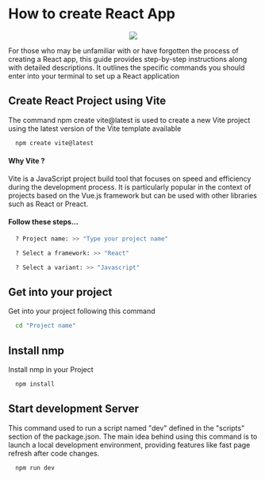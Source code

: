 
# How to create React App

<p align="center">
  <a href="https://skillicons.dev">
    <img src="https://skillicons.dev/icons?i=react,vite" />
  </a>
</p>
For those who may be unfamiliar with or have forgotten the process of creating a React app, this guide provides step-by-step instructions along with detailed descriptions. It outlines the specific commands you should enter into your terminal to set up a React application


## Create React Project using Vite
The command npm create vite@latest is used to create a new Vite project using the latest version of the Vite template available
```bash
  npm create vite@latest
```
#### Why Vite ?
Vite is a JavaScript project build tool that focuses on speed and efficiency during the development process. It is particularly popular in the context of projects based on the Vue.js framework but can be used with other libraries such as React or Preact.

#### Follow these steps...
```bash
  ? Project name: >> "Type your project name"
```
```bash
  ? Select a framework: >> "React"
```
```bash
  ? Select a variant: >> "Javascript"
```
## Get into your project
Get into your project following this command
```bash
  cd "Project name"
```
## Install nmp 
Install nmp in your Project
```bash
  npm install
```
## Start development Server
This command used to run a script named "dev" defined in the "scripts" section of the package.json. The main idea behind using this command is to launch a local development environment, providing features like fast page refresh after code changes.
```bash
  npm run dev
```
